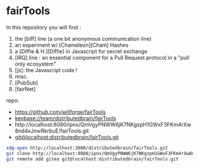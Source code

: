 # fairTools

In this repository you will find :

1. the [biff] line (a one bit anonymous communication line)
2. an experiment w/ [Chameleon][Cham] Hashes
3. a [Diffie & H.][Diffie] in Javascript for secret exchange
4. [IRQ] line : an essential component for a Pull Request protocol in a "pull only ecosystem"
5. [js]: the Javascript code !
6. misc.
7. [PubSub]
8. [fairNet]


repo: 
 - https://github.com/willforge/fairTools
 - [keybase://team/distributedbrain/fairTools][1]
 - http://localhost:8080/ipns/QmVgyPNWW6jK7NKgzpH1GWxF3FKm4rXw8nd4xJnwRkrbuE/fairTools.git
 - [git@localhost:distributedbrain/fairTools.git][2]




[1]: https://keybase.io/team/distributedbrain/git/fairTools
[2]: http://gitea.localhost:3000/distributedbrain/fairTools


```sh
xdg-open http://localhost:3000/distributedbrain/fairTools.git
git clone http://localhost:8080/ipns/QmVgyPNWW6jK7NKgzpH1GWxF3FKm4rXw8nd4xJnwRkrbuE/fairTools.git
git remote add gitea git@localhost:distributedbrain/fairTools.git
```
